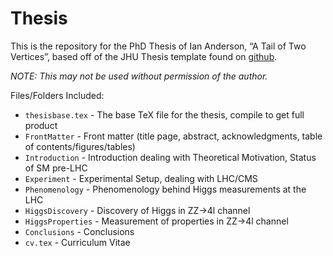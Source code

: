 Thesis
=========

This is the repository for the PhD Thesis of Ian Anderson, “A Tail of Two Vertices”, based off of the JHU Thesis template found on [github](https://github.com/weitzner/jhu-thesis-template).

_NOTE: This may not be used without permission of the author._

Files/Folders Included:
* `thesisbase.tex` - The base TeX file for the thesis, compile to get full product
* `FrontMatter` - Front matter (title page, abstract, acknowledgments, table of contents/figures/tables)
* `Introduction` - Introduction dealing with Theoretical Motivation, Status of SM pre-LHC
* `Experiment` - Experimental Setup, dealing with LHC/CMS
* `Phenomenology` - Phenomenology behind Higgs measurements at the LHC
* `HiggsDiscovery` - Discovery of Higgs in ZZ->4l channel
* `HiggsProperties` - Measurement of properties in ZZ->4l channel
* `Conclusions` - Conclusions
* `cv.tex` - Curriculum Vitae




